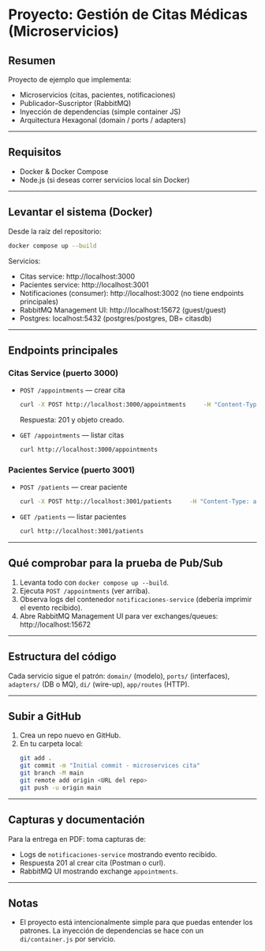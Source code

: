 # Proyecto: Gestión de Citas Médicas (Microservicios)

## Resumen
Proyecto de ejemplo que implementa:
- Microservicios (citas, pacientes, notificaciones)
- Publicador–Suscriptor (RabbitMQ)
- Inyección de dependencias (simple container JS)
- Arquitectura Hexagonal (domain / ports / adapters)

---

## Requisitos
- Docker & Docker Compose
- Node.js (si deseas correr servicios local sin Docker)

---

## Levantar el sistema (Docker)
Desde la raíz del repositorio:

```bash
docker compose up --build
```

Servicios:
- Citas service: http://localhost:3000
- Pacientes service: http://localhost:3001
- Notificaciones (consumer): http://localhost:3002 (no tiene endpoints principales)
- RabbitMQ Management UI: http://localhost:15672 (guest/guest)
- Postgres: localhost:5432 (postgres/postgres, DB= citasdb)

---

## Endpoints principales

### Citas Service (puerto 3000)
- `POST /appointments` — crear cita
  ```bash
  curl -X POST http://localhost:3000/appointments     -H "Content-Type: application/json"     -d '{"patientName":"Juan Perez","doctor":"Dr Gomez","scheduledAt":"2025-10-05T10:00:00Z"}'
  ```
  Respuesta: 201 y objeto creado.

- `GET /appointments` — listar citas
  ```bash
  curl http://localhost:3000/appointments
  ```

### Pacientes Service (puerto 3001)
- `POST /patients` — crear paciente
  ```bash
  curl -X POST http://localhost:3001/patients     -H "Content-Type: application/json"     -d '{"name":"Juan Perez","email":"juan@mail.com"}'
  ```
- `GET /patients` — listar pacientes
  ```bash
  curl http://localhost:3001/patients
  ```

---

## Qué comprobar para la prueba de Pub/Sub
1. Levanta todo con `docker compose up --build`.
2. Ejecuta `POST /appointments` (ver arriba).
3. Observa logs del contenedor `notificaciones-service` (debería imprimir el evento recibido).
4. Abre RabbitMQ Management UI para ver exchanges/queues: http://localhost:15672

---

## Estructura del código
Cada servicio sigue el patrón: `domain/` (modelo), `ports/` (interfaces), `adapters/` (DB o MQ), `di/` (wire-up), `app/routes` (HTTP).

---

## Subir a GitHub
1. Crea un repo nuevo en GitHub.
2. En tu carpeta local:
   ```bash
   git add .
   git commit -m "Initial commit - microservices cita"
   git branch -M main
   git remote add origin <URL del repo>
   git push -u origin main
   ```

---

## Capturas y documentación
Para la entrega en PDF: toma capturas de:
- Logs de `notificaciones-service` mostrando evento recibido.
- Respuesta 201 al crear cita (Postman o curl).
- RabbitMQ UI mostrando exchange `appointments`.

---

## Notas
- El proyecto está intencionalmente simple para que puedas entender los patrones. La inyección de dependencias se hace con un `di/container.js` por servicio.
